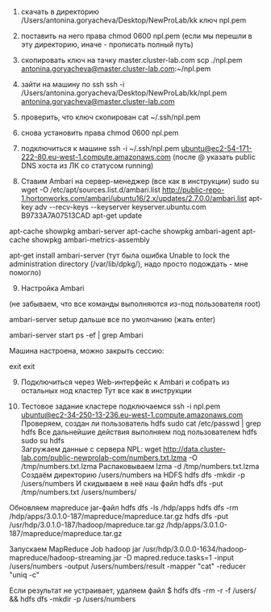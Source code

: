 1. скачать в директорию /Users/antonina.goryacheva/Desktop/NewProLab/kk ключ npl.pem
2. поставить на него права 
	chmod 0600 npl.pem (если мы перешли в эту директорию, иначе - прописать полный путь)
3. скопировать ключ на тачку master.cluster-lab.com
	scp ./npl.pem antonina.goryacheva@master.cluster-lab.com:~/npl.pem
4. зайти на машину по ssh
	ssh -i /Users/antonina.goryacheva/Desktop/NewProLab/kk/npl.pem antonina.goryacheva@master.cluster-lab.com

5. проверить, что ключ скопирован 
	cat ~/.ssh/npl.pem
6. снова установить права 
	chmod 0600 npl.pem


7. подключиться к машине
	ssh -i ~/.ssh/npl.pem ubuntu@ec2-54-171-222-80.eu-west-1.compute.amazonaws.com 
	(после @ указать public DNS хоста из ЛК со статусом running)

8. Ставим Ambari на сервер-менеджер (все как в инструкции)
sudo su
wget -O /etc/apt/sources.list.d/ambari.list http://public-repo-1.hortonworks.com/ambari/ubuntu16/2.x/updates/2.7.0.0/ambari.list
apt-key adv --recv-keys --keyserver keyserver.ubuntu.com B9733A7A07513CAD
apt-get update

apt-cache showpkg ambari-server
apt-cache showpkg ambari-agent
apt-cache showpkg ambari-metrics-assembly


apt-get install ambari-server (тут была ошибка Unable to lock the administration directory (/var/lib/dpkg/), 
надо просто подождать - мне помогло)

9. Настройка Ambari

(не забываем, что все команды выполняются из-под пользователя root)

ambari-server setup
дальше все по умолчанию (жать enter)

ambari-server start
ps -ef | grep Ambari

Машина настроена, можно закрыть сессию:

exit
exit

9. Подключиться через Web-интерфейс к Ambari и собрать из остальных нод кластер
Тут все как в инструкции

10. Тестовое задание кластере
подключаемся
	ssh -i npl.pem ubuntu@ec2-34-250-13-236.eu-west-1.compute.amazonaws.com
Проверяем, создан ли пользователь hdfs
	sudo cat /etc/passwd | grep hdfs
Все дальнейшие действия выполняем под пользователем hdfs
	sudo su hdfs	
Загружаем данные с сервера NPL:
	wget http://data.cluster-lab.com/public-newprolab-com/numbers.txt.lzma -O /tmp/numbers.txt.lzma
Распаковываем
	lzma -d /tmp/numbers.txt.lzma
Создаём директорию /users/numbers на HDFS
	hdfs dfs -mkdir -p /users/numbers
И скидываем в неё наш файл
	hdfs dfs -put /tmp/numbers.txt /users/numbers/

Обновляем mapreduce jar-файл
	hdfs dfs -ls /hdp/apps
	hdfs dfs -rm /hdp/apps/3.0.1.0-187/mapreduce/mapreduce.tar.gz 
	hdfs dfs -put /usr/hdp/3.0.1.0-187/hadoop/mapreduce.tar.gz /hdp/apps/3.0.1.0-187/mapreduce/mapreduce.tar.gz 

Запускаем MapReduce Job
	hadoop jar /usr/hdp/3.0.0.0-1634/hadoop-mapreduce/hadoop-streaming.jar -D mapred.reduce.tasks=1 -input /users/numbers -output /users/numbers/result -mapper "cat" -reducer "uniq -c"

Если результат не устраивает, удаляем файл
	$ hdfs dfs -rm -r -f /users/ && hdfs dfs -mkdir -p /users/numbers























